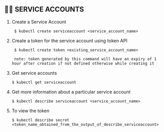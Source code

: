 ## :man_mechanic: SERVICE ACCOUNTS

1. Create a Service Account

        $ kubectl create serviceaccount <service_account_name>

2. Create a token for the  service account using token API

        $ kubectl create token <existing_service_account_name>

        note: token generated by this command will have an expiry of 1 hour after creation if not defined otherwise while creating it

3. Get service accounts

       $ kubectl get serviceaccount
    
4. Get more information about a particular service account

       $ kubectl describe serviceaccount <service_account_name>

5. To view the token

       $ kubectl describe secret <token_name_obtained_from_the_output_of_describe_serviceaccount>